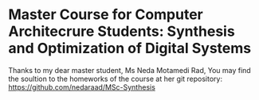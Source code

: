 # Master Course for Computer Architecrure Students: Synthesis and Optimization of Digital Systems

Thanks to my dear master student, Ms Neda Motamedi Rad, You may find the soultion to the homeworks of the course at her git repository: https://github.com/nedaraad/MSc-Synthesis
